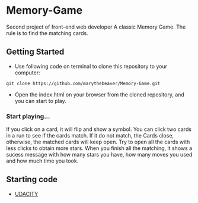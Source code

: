 # Memory-Game
Second project of front-end web developer
A classic Memory Game. The rule is to find the matching cards.

## Getting Started

- Use following code on terminal to clone this repository to your computer:
```
git clone https://github.com/marythebeaver/Memory-Game.git
```
- Open the index.html on your browser from the cloned repository, and you can start to play.


### Start playing...
If you click on a card, it will flip and show a symbol. You can click two cards in a run to see if the cards match. If it do not match, the Cards close, otherwise, the matched cards will keep open. Try to open all the cards with less clicks to obtain more stars. When you finish all the matching, it shows a sucess message with how many stars you have, how many moves you used and how much time you took. 


## Starting code
- [UDACITY](https://github.com/udacity/fend-project-memory-game) 


